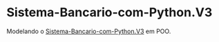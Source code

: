 # Sistema-Bancario-com-Python.V3
Modelando o [Sistema-Bancario-com-Python.V3](https://github.com/Marcosvini-cs/Sistema-Bancario-com-Python.V2) em POO.
